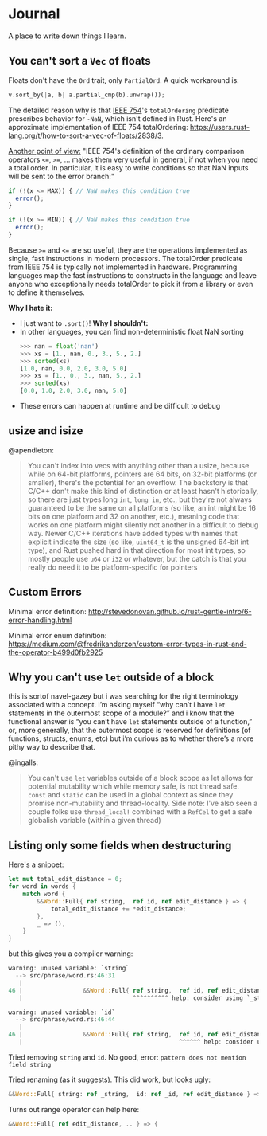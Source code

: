 # Journal

A place to write down things I learn.

## You can't sort a `Vec` of floats

Floats don't have the `Ord` trait, only `PartialOrd`. A quick workaround is:

```rust
v.sort_by(|a, b| a.partial_cmp(b).unwrap());
```

The detailed reason why is that
[IEEE 754](https://en.wikipedia.org/wiki/IEEE_754)'s `totalOrdering` predicate
prescribes behavior for `-NaN`, which isn't defined in Rust. Here's an
approximate implementation of IEEE 754 totalOrdering:
https://users.rust-lang.org/t/how-to-sort-a-vec-of-floats/2838/3.

[Another point of view:](https://stackoverflow.com/a/26490185) "IEEE 754's
definition of the ordinary comparison operators `<=`, `>=`, ... makes them very
useful in general, if not when you need a total order. In particular, it is
easy to write conditions so that NaN inputs will be sent to the error branch:"

```javascript
if (!(x <= MAX)) { // NaN makes this condition true
  error();
}

if (!(x >= MIN)) { // NaN makes this condition true
  error();
}
```

Because `>=` and `<=` are so useful, they are the operations implemented as
single, fast instructions in modern processors. The totalOrder predicate from
IEEE 754 is typically not implemented in hardware. Programming languages map
the fast instructions to constructs in the language and leave anyone who
exceptionally needs totalOrder to pick it from a library or even to define it
themselves.

**Why I hate it:**
- I just want to `.sort()`!
**Why I shouldn't:**
- In other languages, you can find non-deterministic float NaN sorting
  ```python
  >>> nan = float('nan')
  >>> xs = [1., nan, 0., 3., 5., 2.]
  >>> sorted(xs)
  [1.0, nan, 0.0, 2.0, 3.0, 5.0]
  >>> xs = [1., 0., 3., nan, 5., 2.]
  >>> sorted(xs)
  [0.0, 1.0, 2.0, 3.0, nan, 5.0]
  ```
- These errors can happen at runtime and be difficult to debug


## usize and isize

@apendleton:

> You can't index into vecs with anything other than a usize, because while on
> 64-bit platforms, pointers are 64 bits, on 32-bit platforms (or smaller),
> there's the potential for an overflow. The backstory is that C/C++ don't make
> this kind of distinction or at least hasn't historically, so there are just
> types long `int`, `long in`, etc., but they're not always guaranteed to be
> the same on all platforms (so like, an int might be 16 bits on one platform
> and 32 on another, etc.), meaning code that works on one platform might
> silently not another in a difficult to debug way. Newer C/C++ iterations have
> added types with names that explicit indicate the size (so like, `uint64_t`
> is the unsigned 64-bit int type), and Rust pushed hard in that direction for
> most int types, so mostly people use `u64` or `i32` or whatever, but the
> catch is that you really do need it to be platform-specific for pointers

## Custom Errors

Minimal error definition: http://stevedonovan.github.io/rust-gentle-intro/6-error-handling.html

Minimal error enum definition: https://medium.com/@fredrikanderzon/custom-error-types-in-rust-and-the-operator-b499d0fb2925

## Why you can't use `let` outside of a block

this is sortof navel-gazey but i was searching for the right terminology
associated with a concept.  i’m asking myself “why can’t i have `let`
statements in the outermost scope of a module?” and i know that the functional
answer is “you can’t have `let` statements outside of a function,” or, more
generally, that the outermost scope is reserved for definitions (of functions,
structs, enums, etc) but i’m curious as to whether there’s a more pithy way to
describe that.

@ingalls:

> You can't use `let` variables outside of a block scope as let allows for
> potential mutability which while memory safe, is not thread safe. `const` and
> `static` can be used in a global context as since they promise non-mutability
> and thread-locality. Side note: I've also seen a couple folks use
> `thread_local!` combined with a `RefCel` to get a safe globalish variable
> (within a given thread)

## Listing only some fields when destructuring

Here's a snippet:

```rust
let mut total_edit_distance = 0;
for word in words {
    match word {
        &&Word::Full{ ref string,  ref id, ref edit_distance } => {
            total_edit_distance += *edit_distance;
        },
        _ => (),
    }
}
```

but this gives you a compiler warning:

```rust
warning: unused variable: `string`
  --> src/phrase/word.rs:46:31
   |
46 |                 &&Word::Full{ ref string,  ref id, ref edit_distance } => {
   |                               ^^^^^^^^^^ help: consider using `_string` instead

warning: unused variable: `id`
  --> src/phrase/word.rs:46:44
   |
46 |                 &&Word::Full{ ref string,  ref id, ref edit_distance } => {
   |                                            ^^^^^^ help: consider using `_id` instead
```

Tried removing `string` and `id`. No good, error: `pattern does not mention field string`

Tried renaming (as it suggests). This did work, but looks ugly:

```rust
&&Word::Full{ string: ref _string,  id: ref _id, ref edit_distance } => {
```

Turns out range operator can help here:

```rust
&&Word::Full{ ref edit_distance, .. } => {
```


